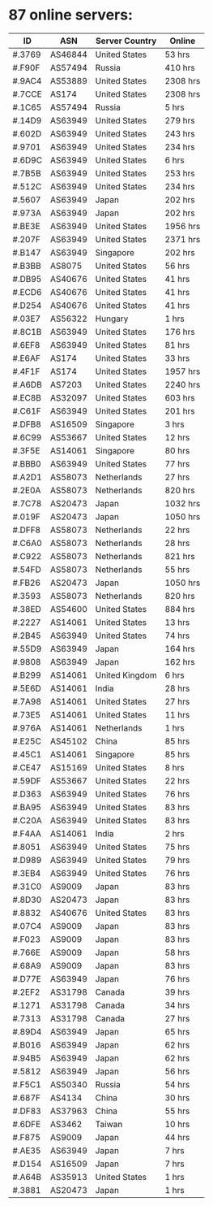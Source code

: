 # 87 online servers:

| ID | ASN | Server Country | Online |
| ------ | ------ | ------ | ------ |
| #.3769 | AS46844 | United States | 53 hrs |
| #.F90F | AS57494 | Russia | 410 hrs |
| #.9AC4 | AS53889 | United States | 2308 hrs |
| #.7CCE | AS174 | United States | 2308 hrs |
| #.1C65 | AS57494 | Russia | 5 hrs |
| #.14D9 | AS63949 | United States | 279 hrs |
| #.602D | AS63949 | United States | 243 hrs |
| #.9701 | AS63949 | United States | 234 hrs |
| #.6D9C | AS63949 | United States | 6 hrs |
| #.7B5B | AS63949 | United States | 253 hrs |
| #.512C | AS63949 | United States | 234 hrs |
| #.5607 | AS63949 | Japan | 202 hrs |
| #.973A | AS63949 | Japan | 202 hrs |
| #.BE3E | AS63949 | United States | 1956 hrs |
| #.207F | AS63949 | United States | 2371 hrs |
| #.B147 | AS63949 | Singapore | 202 hrs |
| #.B3BB | AS8075 | United States | 56 hrs |
| #.DB95 | AS40676 | United States | 41 hrs |
| #.ECD6 | AS40676 | United States | 41 hrs |
| #.D254 | AS40676 | United States | 41 hrs |
| #.03E7 | AS56322 | Hungary | 1 hrs |
| #.8C1B | AS63949 | United States | 176 hrs |
| #.6EF8 | AS63949 | United States | 81 hrs |
| #.E6AF | AS174 | United States | 33 hrs |
| #.4F1F | AS174 | United States | 1957 hrs |
| #.A6DB | AS7203 | United States | 2240 hrs |
| #.EC8B | AS32097 | United States | 603 hrs |
| #.C61F | AS63949 | United States | 201 hrs |
| #.DFB8 | AS16509 | Singapore | 3 hrs |
| #.6C99 | AS53667 | United States | 12 hrs |
| #.3F5E | AS14061 | Singapore | 80 hrs |
| #.BBB0 | AS63949 | United States | 77 hrs |
| #.A2D1 | AS58073 | Netherlands | 27 hrs |
| #.2E0A | AS58073 | Netherlands | 820 hrs |
| #.7C78 | AS20473 | Japan | 1032 hrs |
| #.019F | AS20473 | Japan | 1050 hrs |
| #.DFF8 | AS58073 | Netherlands | 22 hrs |
| #.C6A0 | AS58073 | Netherlands | 28 hrs |
| #.C922 | AS58073 | Netherlands | 821 hrs |
| #.54FD | AS58073 | Netherlands | 55 hrs |
| #.FB26 | AS20473 | Japan | 1050 hrs |
| #.3593 | AS58073 | Netherlands | 820 hrs |
| #.38ED | AS54600 | United States | 884 hrs |
| #.2227 | AS14061 | United States | 13 hrs |
| #.2B45 | AS63949 | United States | 74 hrs |
| #.55D9 | AS63949 | Japan | 164 hrs |
| #.9808 | AS63949 | Japan | 162 hrs |
| #.B299 | AS14061 | United Kingdom | 6 hrs |
| #.5E6D | AS14061 | India | 28 hrs |
| #.7A98 | AS14061 | United States | 27 hrs |
| #.73E5 | AS14061 | United States | 11 hrs |
| #.976A | AS14061 | Netherlands | 1 hrs |
| #.E25C | AS45102 | China | 85 hrs |
| #.45C1 | AS14061 | Singapore | 85 hrs |
| #.CE47 | AS15169 | United States | 8 hrs |
| #.59DF | AS53667 | United States | 22 hrs |
| #.D363 | AS63949 | United States | 76 hrs |
| #.BA95 | AS63949 | United States | 83 hrs |
| #.C20A | AS63949 | United States | 83 hrs |
| #.F4AA | AS14061 | India | 2 hrs |
| #.8051 | AS63949 | United States | 75 hrs |
| #.D989 | AS63949 | United States | 79 hrs |
| #.3EB4 | AS63949 | United States | 76 hrs |
| #.31C0 | AS9009 | Japan | 83 hrs |
| #.8D30 | AS20473 | Japan | 83 hrs |
| #.8832 | AS40676 | United States | 83 hrs |
| #.07C4 | AS9009 | Japan | 83 hrs |
| #.F023 | AS9009 | Japan | 83 hrs |
| #.766E | AS9009 | Japan | 58 hrs |
| #.68A9 | AS9009 | Japan | 83 hrs |
| #.D77E | AS63949 | Japan | 76 hrs |
| #.2EF2 | AS31798 | Canada | 39 hrs |
| #.1271 | AS31798 | Canada | 34 hrs |
| #.7313 | AS31798 | Canada | 27 hrs |
| #.89D4 | AS63949 | Japan | 65 hrs |
| #.B016 | AS63949 | Japan | 62 hrs |
| #.94B5 | AS63949 | Japan | 62 hrs |
| #.5812 | AS63949 | Japan | 56 hrs |
| #.F5C1 | AS50340 | Russia | 54 hrs |
| #.687F | AS4134 | China | 30 hrs |
| #.DF83 | AS37963 | China | 55 hrs |
| #.6DFE | AS3462 | Taiwan | 10 hrs |
| #.F875 | AS9009 | Japan | 44 hrs |
| #.AE35 | AS63949 | Japan | 7 hrs |
| #.D154 | AS16509 | Japan | 7 hrs |
| #.A64B | AS35913 | United States | 1 hrs |
| #.3881 | AS20473 | Japan | 1 hrs |

